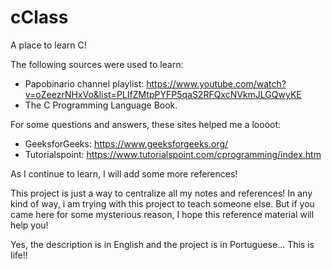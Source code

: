 # cClass
A place to learn C! 

The following sources were used to learn:
  - Papobinario channel playlist: https://www.youtube.com/watch?v=oZeezrNHxVo&list=PLIfZMtpPYFP5qaS2RFQxcNVkmJLGQwyKE
  - The C Programming Language Book.
  
 For some questions and answers, these sites helped me a loooot:
  - GeeksforGeeks: https://www.geeksforgeeks.org/
  - Tutorialspoint: https://www.tutorialspoint.com/cprogramming/index.htm

As I continue to learn, I will add some more references!

This project is just a way to centralize all my notes and references! In any kind of way, i am trying with this project to teach someone else. But if you came here for some mysterious reason, I hope this reference material will help you! 

Yes, the description is in English and the project is in Portuguese... This is life!!
